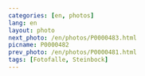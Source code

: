 ```yaml
---
categories: [en, photos]
lang: en
layout: photo
next_photo: /en/photos/P0000483.html
picname: P0000482
prev_photo: /en/photos/P0000481.html
tags: [Fotofalle, Steinbock]
---
```

